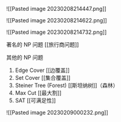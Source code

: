 ![[Pasted image 20230208214447.png]]

![[Pasted image 20230208214622.png]]

![[Pasted image 20230208214732.png]]


著名的 NP 问题
[[旅行商问题]]

其他的 NP 问题

1. Edge Cover  [[边覆盖]]
2. Set Cover     [[集合覆盖]]
3. Steiner Tree (Forest) [[斯坦纳树]]（森林）
4. Max Cut       [[最大割]]
5. SAT               [[可满足性]]

![[Pasted image 20230209000232.png]]



